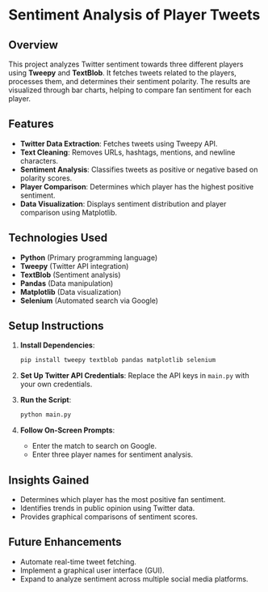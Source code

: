 # Sentiment Analysis of Player Tweets

## Overview
This project analyzes Twitter sentiment towards three different players using **Tweepy** and **TextBlob**. It fetches tweets related to the players, processes them, and determines their sentiment polarity. The results are visualized through bar charts, helping to compare fan sentiment for each player.

## Features
- **Twitter Data Extraction**: Fetches tweets using Tweepy API.
- **Text Cleaning**: Removes URLs, hashtags, mentions, and newline characters.
- **Sentiment Analysis**: Classifies tweets as positive or negative based on polarity scores.
- **Player Comparison**: Determines which player has the highest positive sentiment.
- **Data Visualization**: Displays sentiment distribution and player comparison using Matplotlib.

## Technologies Used
- **Python** (Primary programming language)
- **Tweepy** (Twitter API integration)
- **TextBlob** (Sentiment analysis)
- **Pandas** (Data manipulation)
- **Matplotlib** (Data visualization)
- **Selenium** (Automated search via Google)

## Setup Instructions
1. **Install Dependencies**:
   ```bash
   pip install tweepy textblob pandas matplotlib selenium
   ```

2. **Set Up Twitter API Credentials**:
   Replace the API keys in `main.py` with your own credentials.

3. **Run the Script**:
   ```bash
   python main.py
   ```

4. **Follow On-Screen Prompts**:
   - Enter the match to search on Google.
   - Enter three player names for sentiment analysis.

## Insights Gained
- Determines which player has the most positive fan sentiment.
- Identifies trends in public opinion using Twitter data.
- Provides graphical comparisons of sentiment scores.

## Future Enhancements
- Automate real-time tweet fetching.
- Implement a graphical user interface (GUI).
- Expand to analyze sentiment across multiple social media platforms.

